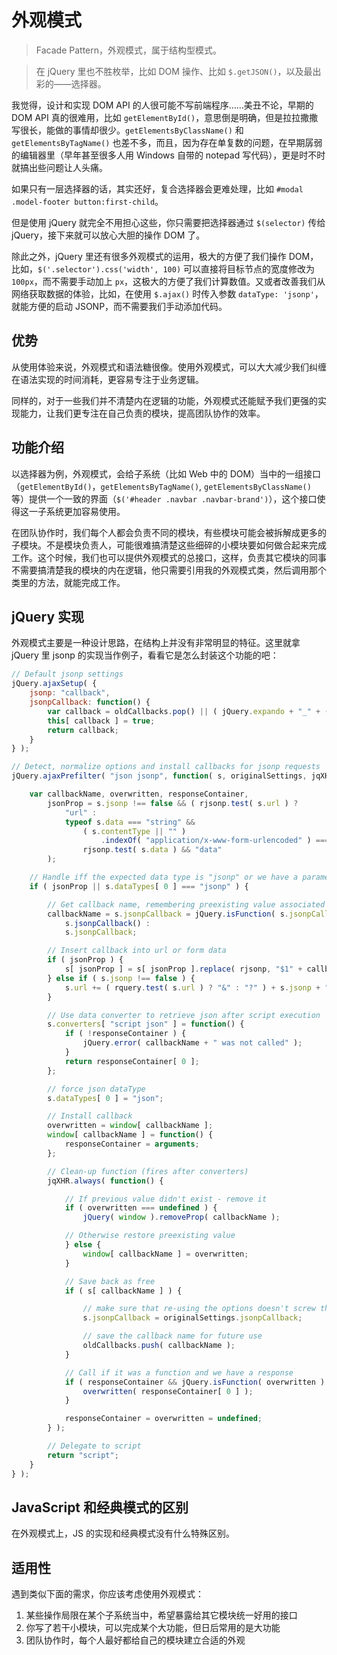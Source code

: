 外观模式
========

> Facade Pattern，外观模式，属于结构型模式。

> 在 jQuery 里也不胜枚举，比如 DOM 操作、比如 `$.getJSON()`，以及最出彩的——选择器。

我觉得，设计和实现 DOM API 的人很可能不写前端程序……美丑不论，早期的 DOM API 真的很难用，比如 `getElementById()`，意思倒是明确，但是拉拉撒撒写很长，能做的事情却很少。`getElementsByClassName()` 和 `getElementsByTagName()` 也差不多，而且，因为存在单复数的问题，在早期孱弱的编辑器里（早年甚至很多人用 Windows 自带的 notepad 写代码），更是时不时就搞出些问题让人头痛。

如果只有一层选择器的话，其实还好，复合选择器会更难处理，比如 `#modal .model-footer button:first-child`。

但是使用 jQuery 就完全不用担心这些，你只需要把选择器通过 `$(selector)` 传给 jQuery，接下来就可以放心大胆的操作 DOM 了。

除此之外，jQuery 里还有很多外观模式的运用，极大的方便了我们操作 DOM，比如，`$('.selector').css('width', 100)` 可以直接将目标节点的宽度修改为 `100px`，而不需要手动加上 `px`，这极大的方便了我们计算数值。又或者改善我们从网络获取数据的体验，比如，在使用 `$.ajax()` 时传入参数 `dataType: 'jsonp'`，就能方便的启动 JSONP，而不需要我们手动添加代码。

优势
--------

从使用体验来说，外观模式和语法糖很像。使用外观模式，可以大大减少我们纠缠在语法实现的时间消耗，更容易专注于业务逻辑。

同样的，对于一些我们并不清楚内在逻辑的功能，外观模式还能赋予我们更强的实现能力，让我们更专注在自己负责的模块，提高团队协作的效率。

功能介绍
--------

以选择器为例，外观模式，会给子系统（比如 Web 中的 DOM）当中的一组接口（`getElementById()`，`getElementsByTagName()`, `getElementsByClassName()` 等）提供一个一致的界面（`$('#header .navbar .navbar-brand')`），这个接口使得这一子系统更加容易使用。

在团队协作时，我们每个人都会负责不同的模块，有些模块可能会被拆解成更多的子模块。不是模块负责人，可能很难搞清楚这些细碎的小模块要如何做合起来完成工作。这个时候，我们也可以提供外观模式的总接口，这样，负责其它模块的同事不需要搞清楚我的模块的内在逻辑，他只需要引用我的外观模式类，然后调用那个类里的方法，就能完成工作。

jQuery 实现
----------

外观模式主要是一种设计思路，在结构上并没有非常明显的特征。这里就拿 jQuery 里 jsonp 的实现当作例子，看看它是怎么封装这个功能的吧：

```js
// Default jsonp settings
jQuery.ajaxSetup( {
	jsonp: "callback",
	jsonpCallback: function() {
		var callback = oldCallbacks.pop() || ( jQuery.expando + "_" + ( nonce++ ) );
		this[ callback ] = true;
		return callback;
	}
} );

// Detect, normalize options and install callbacks for jsonp requests
jQuery.ajaxPrefilter( "json jsonp", function( s, originalSettings, jqXHR ) {

	var callbackName, overwritten, responseContainer,
		jsonProp = s.jsonp !== false && ( rjsonp.test( s.url ) ?
			"url" :
			typeof s.data === "string" &&
				( s.contentType || "" )
					.indexOf( "application/x-www-form-urlencoded" ) === 0 &&
				rjsonp.test( s.data ) && "data"
		);

	// Handle iff the expected data type is "jsonp" or we have a parameter to set
	if ( jsonProp || s.dataTypes[ 0 ] === "jsonp" ) {

		// Get callback name, remembering preexisting value associated with it
		callbackName = s.jsonpCallback = jQuery.isFunction( s.jsonpCallback ) ?
			s.jsonpCallback() :
			s.jsonpCallback;

		// Insert callback into url or form data
		if ( jsonProp ) {
			s[ jsonProp ] = s[ jsonProp ].replace( rjsonp, "$1" + callbackName );
		} else if ( s.jsonp !== false ) {
			s.url += ( rquery.test( s.url ) ? "&" : "?" ) + s.jsonp + "=" + callbackName;
		}

		// Use data converter to retrieve json after script execution
		s.converters[ "script json" ] = function() {
			if ( !responseContainer ) {
				jQuery.error( callbackName + " was not called" );
			}
			return responseContainer[ 0 ];
		};

		// force json dataType
		s.dataTypes[ 0 ] = "json";

		// Install callback
		overwritten = window[ callbackName ];
		window[ callbackName ] = function() {
			responseContainer = arguments;
		};

		// Clean-up function (fires after converters)
		jqXHR.always( function() {

			// If previous value didn't exist - remove it
			if ( overwritten === undefined ) {
				jQuery( window ).removeProp( callbackName );

			// Otherwise restore preexisting value
			} else {
				window[ callbackName ] = overwritten;
			}

			// Save back as free
			if ( s[ callbackName ] ) {

				// make sure that re-using the options doesn't screw things around
				s.jsonpCallback = originalSettings.jsonpCallback;

				// save the callback name for future use
				oldCallbacks.push( callbackName );
			}

			// Call if it was a function and we have a response
			if ( responseContainer && jQuery.isFunction( overwritten ) ) {
				overwritten( responseContainer[ 0 ] );
			}

			responseContainer = overwritten = undefined;
		} );

		// Delegate to script
		return "script";
	}
} );
```

JavaScript 和经典模式的区别
--------

在外观模式上，JS 的实现和经典模式没有什么特殊区别。

适用性
--------

遇到类似下面的需求，你应该考虑使用外观模式：

1. 某些操作局限在某个子系统当中，希望暴露给其它模块统一好用的接口
2. 你写了若干小模块，可以完成某个大功能，但日后常用的是大功能
2. 团队协作时，每个人最好都给自己的模块建立合适的外观
